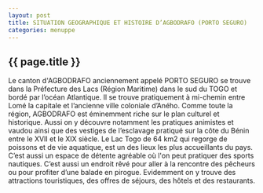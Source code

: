 ```yaml
---
layout: post
title: SITUATION GEOGRAPHIQUE ET HISTOIRE D’AGBODRAFO (PORTO SEGURO)
categories: menuppe
---
```


## {{ page.title }}

Le canton d'AGBODRAFO anciennement appelé PORTO SEGURO se trouve dans la Préfecture des Lacs (Région Maritime) dans le sud du TOGO et bordé par l’océan Atlantique. Il se trouve pratiquement à mi-chemin entre Lomé la capitale et l’ancienne ville coloniale d’Aného.
Comme toute la région, AGBODRAFO est  éminemment riche sur le plan culturel et historique. Aussi on y découvre notamment les pratiques animistes et vaudou ainsi que des vestiges de l’esclavage pratiqué sur la côte du Bénin entre le XVII et le XIX siècle.
Le Lac  Togo de 64 km2 qui regorge de poissons et de vie aquatique, est un des lieux les plus accueillants du pays. C’est aussi un espace  de détente agréable où l'on peut pratiquer des sports nautiques. C’est aussi un endroit rêvé pour aller à la rencontre des pêcheurs ou pour profiter d’une balade en pirogue.
Evidemment on y trouve des attractions touristiques, des offres de séjours, des hôtels et des restaurants.

